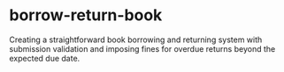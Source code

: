 # borrow-return-book
Creating a straightforward book borrowing and returning system with submission validation and imposing fines for overdue returns beyond the expected due date.
